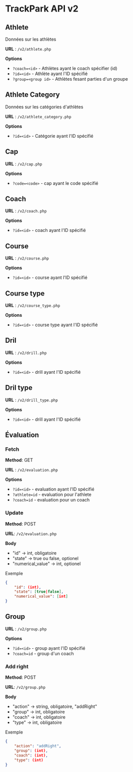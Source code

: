 # TrackPark API v2

## Athlete

Données sur les athlètes

**URL** : `/v2/athlete.php`

**Options**
- `?coach=<id>` - Athlètes ayant le coach spécifier (id)
- `?id=<id>` - Athlète ayant l'ID spécifié
- `?group=<group id>` - Athlètes fesant parties d'un groupe

## Athlete Category

Données sur les catégories d'athlètes

**URL** : `/v2/athlete_category.php`

**Options**
- `?id=<id>` - Catégorie ayant l'ID spécifié

## Cap

**URL** : `/v2/cap.php`

**Options**
- `?code=<code>` - cap ayant le code spécifié

## Coach

**URL** : `/v2/coach.php`

**Options**
- `?id=<id>` - coach ayant l'ID spécifié

## Course
**URL** : `/v2/course.php`

**Options**
- `?id=<id>` - course ayant l'ID spécifié

## Course type
**URL** : `/v2/course_type.php`

**Options**
- `?id=<id>` - course type ayant l'ID spécifié

## Dril
**URL** : `/v2/drill.php`

**Options**
- `?id=<id>` - drill ayant l'ID spécifié

## Dril type
**URL** : `/v2/drill_type.php`

**Options**
- `?id=<id>` - drill ayant l'ID spécifié

## Évaluation

### Fetch
**Method**: GET

**URL** : `/v2/evaluation.php`

**Options**
- `?id=<id>` - evaluation ayant l'ID spécifié
- `?athlete=id` - evaluation pour l'athlete
- `?coach=id` - evaluation pour un coach

### Update
**Method**: POST

**URL**: `/v2/evaluation.php`

**Body**
- "id" -> int, obligatoire
- "state" -> true ou false, optionel
- "numerical_value" -> int, optionel

Exemple
```json
{
    "id": (int),
    "state": [true|false],
    "numerical_value": [int]
}
```

## Group
**URL** : `/v2/group.php`

**Options**
- `?id=<id>` - group ayant l'ID spécifié
- `?coach=id` - group d'un coach

### Add right
**Method**: POST

**URL**: `/v2/group.php`

**Body**
- "action" -> string, obligatoire, "addRight"
- "group" -> int, obligatoire
- "coach" -> int, obligatoire
- "type" -> int, obligatoire

Exemple
```json
{
    "action": "addRight",
    "group": (int),
    "coach": (int),
    "type": (int)
}
```